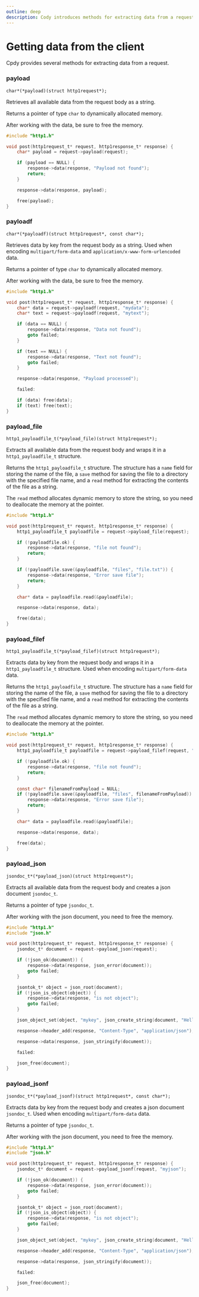 ```yaml
---
outline: deep
description: Cody introduces methods for extracting data from a request when encoding multipart/form-data and application/x-www-form-urlencoded
---
```


# Getting data from the client

Cpdy provides several methods for extracting data from a request.

### payload

`char*(*payload)(struct http1request*);`

Retrieves all available data from the request body as a string.

Returns a pointer of type `char` to dynamically allocated memory.

After working with the data, be sure to free the memory.

```C
#include "http1.h"

void post(http1request_t* request, http1response_t* response) {
    char* payload = request->payload(request);

    if (payload == NULL) {
        response->data(response, "Payload not found");
        return;
    }

    response->data(response, payload);

    free(payload);
}
```

### payloadf

`char*(*payloadf)(struct http1request*, const char*);`

Retrieves data by key from the request body as a string. Used when encoding `multipart/form-data` and `application/x-www-form-urlencoded` data.

Returns a pointer of type `char` to dynamically allocated memory.

After working with the data, be sure to free the memory.

```C
#include "http1.h"

void post(http1request_t* request, http1response_t* response) {
    char* data = request->payloadf(request, "mydata");
    char* text = request->payloadf(request, "mytext");

    if (data == NULL) {
        response->data(response, "Data not found");
        goto failed;
    }

    if (text == NULL) {
        response->data(response, "Text not found");
        goto failed;
    }

    response->data(response, "Payload processed");

    failed:

    if (data) free(data);
    if (text) free(text);
}
```

### payload_file

`http1_payloadfile_t(*payload_file)(struct http1request*);`

Extracts all available data from the request body and wraps it in a `http1_payloadfile_t` structure.

Returns the `http1_payloadfile_t` structure. The structure has a `name` field for storing the name of the file, a `save` method for saving the file to a directory with the specified file name, and a `read` method for extracting the contents of the file as a string.

The `read` method allocates dynamic memory to store the string, so you need to deallocate the memory at the pointer.

```C
#include "http1.h"

void post(http1request_t* request, http1response_t* response) {
    http1_payloadfile_t payloadfile = request->payload_file(request);

    if (!payloadfile.ok) {
        response->data(response, "file not found");
        return;
    }

    if (!payloadfile.save(&payloadfile, "files", "file.txt")) {
        response->data(response, "Error save file");
        return;
    }

    char* data = payloadfile.read(&payloadfile);

    response->data(response, data);

    free(data);
}
```

### payload_filef

`http1_payloadfile_t(*payload_filef)(struct http1request*);`

Extracts data by key from the request body and wraps it in a `http1_payloadfile_t` structure. Used when encoding `multipart/form-data` data.

Returns the `http1_payloadfile_t` structure. The structure has a `name` field for storing the name of the file, a `save` method for saving the file to a directory with the specified file name, and a `read` method for extracting the contents of the file as a string.

The `read` method allocates dynamic memory to store the string, so you need to deallocate the memory at the pointer.

```C
#include "http1.h"

void post(http1request_t* request, http1response_t* response) {
    http1_payloadfile_t payloadfile = request->payload_filef(request, "myfile");

    if (!payloadfile.ok) {
        response->data(response, "file not found");
        return;
    }

    const char* filenameFromPayload = NULL;
    if (!payloadfile.save(&payloadfile, "files", filenameFromPayload)) {
        response->data(response, "Error save file");
        return;
    }

    char* data = payloadfile.read(&payloadfile);

    response->data(response, data);

    free(data);
}
```

### payload_json

`jsondoc_t*(*payload_json)(struct http1request*);`

Extracts all available data from the request body and creates a json document `jsondoc_t`.

Returns a pointer of type `jsondoc_t`.

After working with the json document, you need to free the memory.

```C
#include "http1.h"
#include "json.h"

void post(http1request_t* request, http1response_t* response) {
    jsondoc_t* document = request->payload_json(request);

    if (!json_ok(document)) {
        response->data(response, json_error(document));
        goto failed;
    }

    jsontok_t* object = json_root(document);
    if (!json_is_object(object)) {
        response->data(response, "is not object");
        goto failed;
    }

    json_object_set(object, "mykey", json_create_string(document, "Hello"));

    response->header_add(response, "Content-Type", "application/json");

    response->data(response, json_stringify(document));

    failed:

    json_free(document);
}
```

### payload_jsonf

`jsondoc_t*(*payload_jsonf)(struct http1request*, const char*);`

Extracts data by key from the request body and creates a json document `jsondoc_t`. Used when encoding `multipart/form-data` data.

Returns a pointer of type `jsondoc_t`.

After working with the json document, you need to free the memory.

```C
#include "http1.h"
#include "json.h"

void post(http1request_t* request, http1response_t* response) {
    jsondoc_t* document = request->payload_jsonf(request, "myjson");

    if (!json_ok(document)) {
        response->data(response, json_error(document));
        goto failed;
    }

    jsontok_t* object = json_root(document);
    if (!json_is_object(object)) {
        response->data(response, "is not object");
        goto failed;
    }

    json_object_set(object, "mykey", json_create_string(document, "Hello"));

    response->header_add(response, "Content-Type", "application/json");

    response->data(response, json_stringify(document));

    failed:

    json_free(document);
}
```

